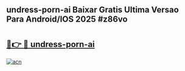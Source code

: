 ## undress-porn-ai Baixar Gratis Ultima Versao Para Android/IOS 2025 #z86vo

# <h2><a href="https://ainizakaria.my?title=undress-porn-ai&ref=20M">🔗👉 🔴 undress-porn-ai</a></h2>

[![acn](https://github.com/user-attachments/assets/0f9c940e-d8b0-45ae-aac7-cd30a18b3e1c)](https://ainizakaria.my?title=undress-porn-ai&ref=20M)

